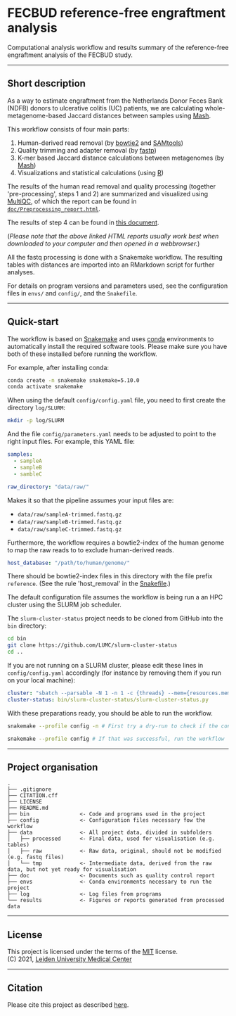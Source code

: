 # FECBUD reference-free engraftment analysis

Computational analysis workflow and results summary of the reference-free engraftment analysis of the FECBUD study.

---

## Short description

As a way to estimate engraftment from the Netherlands Donor Feces Bank (NDFB) donors
to ulcerative colitis (UC) patients, we are calculating whole-metagenome-based
Jaccard distances between samples using [Mash](https://github.com/marbl/Mash).

This workflow consists of four main parts:

1. Human-derived read removal (by [bowtie2](http://bowtie-bio.sourceforge.net/bowtie2/index.shtml)
 and [SAMtools](https://github.com/samtools/samtools))  
2. Quality trimming and adapter removal (by [fastp](https://github.com/OpenGene/fastp))  
3. K-mer based Jaccard distance calculations between metagenomes (by [Mash](https://github.com/marbl/Mash))  
4. Visualizations and statistical calculations (using [R](https://www.r-project.org/))

The results of the human read removal and quality processing (together 'pre-processing', steps 1 and 2)
are summarized and visualized using [MultiQC](https://multiqc.info/),
of which the report can be found in [`doc/Preprocessing_report.html`](doc/Preprocessing_report.html).

The results of step 4 can be found in [this document](results/Engraftment_analysis-Mash.html).

(_Please note that the above linked HTML reports usually work best_ 
_when downloaded to your computer and then opened in a webbrowser._)

All the fastq processing is done with a Snakemake workflow.
The resulting tables with distances are imported into an RMarkdown script
for further analyses.

For details on program versions and parameters used, see the configuration files
in `envs/` and `config/`, and the `Snakefile`.

---

## Quick-start

The workflow is based on [Snakemake](https://snakemake.readthedocs.io/en/stable/) 
and uses [conda](https://docs.conda.io/en/latest/miniconda.html) 
environments to automatically install the required software tools.
Please make sure you have both of these installed before running the workflow.

For example, after installing conda:

```bash
conda create -n snakemake snakemake=5.10.0
conda activate snakemake
```

When using the default `config/config.yaml` file, you need to first create the directory `log/SLURM`:

```bash
mkdir -p log/SLURM
```

And the file `config/parameters.yaml` needs to be adjusted to point to the right input files.
For example, this YAML file:

```yaml
samples:
  - sampleA
  - sampleB
  - sambleC

raw_directory: "data/raw/"
```

Makes it so that the pipeline assumes your input files are:  
  - `data/raw/sampleA-trimmed.fastq.gz`  
  - `data/raw/sampleB-trimmed.fastq.gz`  
  - `data/raw/sampleC-trimmed.fastq.gz`

Furthermore, the workflow requires a bowtie2-index of the human genome to map the raw reads to to exclude human-derived reads.

```yaml
host_database: "/path/to/human/genome/"
```

There should be bowtie2-index files in this directory with the file prefix `reference`.
(See the rule 'host_removal' in the [Snakefile](Snakefile).)

The default configuration file assumes the workflow is being run a an HPC cluster
using the SLURM job scheduler.

The `slurm-cluster-status` project needs to be cloned from GitHub into the `bin` directory:

```bash
cd bin
git clone https://github.com/LUMC/slurm-cluster-status
cd ..
```

If you are not running on a SLURM cluster, please edit these lines in
`config/config.yaml` accordingly (for instance by removing them if you run on your local machine):

```yaml
cluster: "sbatch --parsable -N 1 -n 1 -c {threads} --mem={resources.mem} -t {resources.time} -D . -e log/SLURM/{name}-{jobid}.err -o log/SLURM/{name}-{jobid}.out"
cluster-status: bin/slurm-cluster-status/slurm-cluster-status.py
```

With these preparations ready, you should be able to run the workflow.

```bash
snakemake --profile config -n # First try a dry-run to check if the configuration is right

snakemake --profile config # If that was successful, run the workflow
```


---

## Project organisation

```
.
├── .gitignore
├── CITATION.cff
├── LICENSE
├── README.md
├── bin                <- Code and programs used in the project
├── config             <- Configuration files necessary fow the workflow
├── data               <- All project data, divided in subfolders
│   ├── processed      <- Final data, used for visualisation (e.g. tables)
│   ├── raw            <- Raw data, original, should not be modified (e.g. fastq files)
│   └── tmp            <- Intermediate data, derived from the raw data, but not yet ready for visualisation
├── doc                <- Documents such as quality control report
├── envs               <- Conda environments necessary to run the project
├── log                <- Log files from programs
└── results            <- Figures or reports generated from processed data
```

---

## License

This project is licensed under the terms of the [MIT](LICENSE) license.  
(C) 2021, [Leiden University Medical Center](https://www.lumc.nl)

---

## Citation

Please cite this project as described [here](CITATION.cff).
